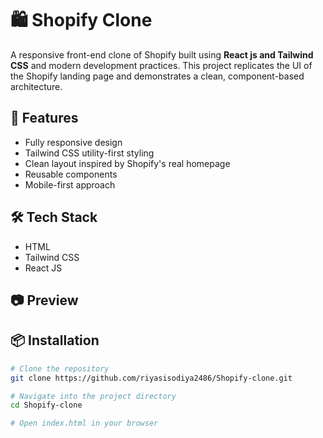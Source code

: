 # 🛍️ Shopify Clone

A responsive front-end clone of Shopify built using **React js and Tailwind CSS** and modern development practices. This project replicates the UI of the Shopify landing page and demonstrates a clean, component-based architecture.

## 🚀 Features

- Fully responsive design
- Tailwind CSS utility-first styling
- Clean layout inspired by Shopify's real homepage
- Reusable components
- Mobile-first approach

## 🛠️ Tech Stack

- HTML
- Tailwind CSS
- React JS


## 📷 Preview



## 📦 Installation

```bash
# Clone the repository
git clone https://github.com/riyasisodiya2486/Shopify-clone.git

# Navigate into the project directory
cd Shopify-clone

# Open index.html in your browser


